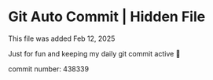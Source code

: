 # Git Auto Commit | Hidden File

This file was added Feb 12, 2025

Just for fun and keeping my daily git commit active 🤪

commit number: 438339

